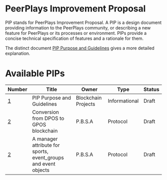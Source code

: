 # PeerPlays Improvement Proposal

PIP stands for PeerPlays Improvement Proposal. A PIP is a design
document providing information to the PeerPlays community, or describing
a new feature for PeerPlays or its processes or environment. PIPs
provide a concise technical specification of features and a rationale
for them.

The distinct document [PIP Purpose and Guidelines](pip-0001.md) gives a
more detailed explanation.

# Available PIPs

Number             | Title                                                    | Owner               | Type           | Status
-------------------|----------------------------------------------------------|---------------------|----------------|--------
[1](pip-0001.md)   | PIP Purpose and Guidelines                               | Blockchain Projects | Informational  | Draft
[2](pip-0002.md)   | Conversion from DPOS to GPOS blockchain                  | P.B.S.A             | Protocol       | Draft
[2](pip-0003.md)   | A manager attribute for sports, event_groups and event objects   | P.B.S.A             | Protocol       | Draft
